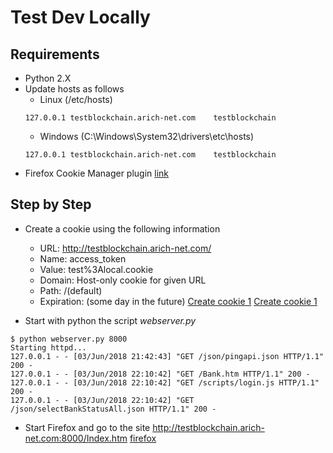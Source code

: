 # Test Dev Locally

## Requirements

* Python 2.X
* Update hosts as follows
  * Linux (/etc/hosts)
  ```
  127.0.0.1	testblockchain.arich-net.com	testblockchain
  ```
  * Windows (C:\Windows\System32\drivers\etc\hosts)
  ```
  127.0.0.1	testblockchain.arich-net.com	testblockchain
  ```
* Firefox Cookie Manager plugin [link](https://addons.mozilla.org/en-US/firefox/addon/a-cookie-manager/)

## Step by Step

* Create a cookie using the following information
  * URL: http://testblockchain.arich-net.com/
  * Name: access_token
  * Value: test%3Alocal.cookie
  * Domain: Host-only cookie for given URL
  * Path: /(default)
  * Expiration: (some day in the future)
  [Create cookie 1][cookie1]
  [Create cookie 1][cookie1]

* Start with python the script _webserver.py_
```
$ python webserver.py 8000
Starting httpd...
127.0.0.1 - - [03/Jun/2018 21:42:43] "GET /json/pingapi.json HTTP/1.1" 200 -
127.0.0.1 - - [03/Jun/2018 22:10:42] "GET /Bank.htm HTTP/1.1" 200 -
127.0.0.1 - - [03/Jun/2018 22:10:42] "GET /scripts/login.js HTTP/1.1" 200 -
127.0.0.1 - - [03/Jun/2018 22:10:42] "GET /json/selectBankStatusAll.json HTTP/1.1" 200 -
```

* Start Firefox and go to the site http://testblockchain.arich-net.com:8000/Index.htm
[firefox][firefox]

[cookie1]: https://raw.githubusercontent.com/arich-net/RealHackersCSHackaton/master/images/local_cookie.png
[cookie2]: https://raw.githubusercontent.com/arich-net/RealHackersCSHackaton/master/images/local_cookie_2.png
[firefox]: https://raw.githubusercontent.com/arich-net/RealHackersCSHackaton/master/images/firefox_browser.png